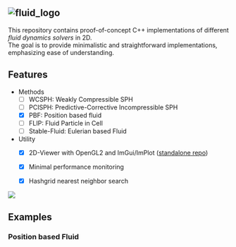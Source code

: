 ![fluid_logo](https://github.com/nikolausrauch/2D-fluid/assets/13553309/7e166fdb-b2b2-44a6-906e-b1ba736e8ddf)
---

This repository contains proof-of-concept C++ implementations of different *fluid dynamics solvers* in 2D.   
The goal is to provide minimalistic and straightforward implementations, emphasizing ease of understanding.

## Features

- Methods
  - [ ] WCSPH: Weakly Compressible SPH
  - [ ] PCISPH: Predictive-Corrective Incompressible SPH
  - [x] PBF: Position based fluid
  - [ ] FLIP: Fluid Particle in Cell
  - [ ] Stable-Fluid: Eulerian based Fluid
- Utility
  - [x] 2D-Viewer with OpenGL2 and ImGui/ImPlot ([standalone repo](https://github.com/nikolausrauch/2D-viewer))
  - [x] Minimal performance monitoring
  - [x] Hashgrid nearest neighbor search


![](https://github.com/nikolausrauch/2D-fluid/assets/13553309/d086ca68-42b6-406c-b79c-da02d6f86271)

## Examples

### Position based Fluid
[](https://github.com/nikolausrauch/2D-fluid/assets/13553309/6eebf922-983f-478a-ba2a-74a55d1feeef)
